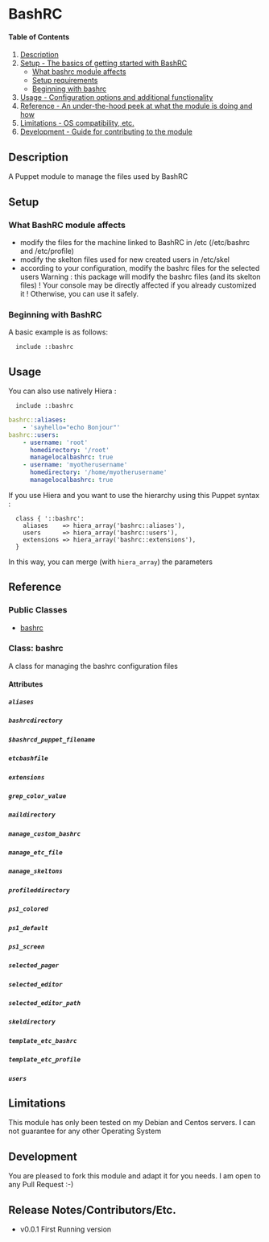 # BashRC

#### Table of Contents

1. [Description](#description)
2. [Setup - The basics of getting started with BashRC](#setup)
    * [What bashrc module affects](#what-bashrc-module-affects)
    * [Setup requirements](#setup-requirements)
    * [Beginning with bashrc](#beginning-with-bashrc)
3. [Usage - Configuration options and additional functionality](#usage)
4. [Reference - An under-the-hood peek at what the module is doing and how](#reference)
5. [Limitations - OS compatibility, etc.](#limitations)
6. [Development - Guide for contributing to the module](#development)

## Description

A Puppet module to manage the files used by BashRC

## Setup

### What BashRC module affects 

* modify the files for the machine linked to BashRC in /etc (/etc/bashrc and /etc/profile)
* modify the  skelton files used for new created users in /etc/skel
* according to your configuration, modify the bashrc files for the selected users
Warning : this package will modify the bashrc files (and its skelton files) ! Your console may be directly affected if you already customized it !
Otherwise, you can use it safely.

### Beginning with BashRC	

A basic example is as follows:

```puppet
  include ::bashrc
```

## Usage

You can also use natively Hiera :


```puppet
  include ::bashrc
```

```yaml
bashrc::aliases:
    - 'sayhello="echo Bonjour"'
bashrc::users:
    - username: 'root'
      homedirectory: '/root'
      managelocalbashrc: true
    - username: 'myotherusername'
      homedirectory: '/home/myotherusername'
      managelocalbashrc: true
```

If you use Hiera and you want to use the hierarchy using this Puppet syntax :

```puppet
  class { '::bashrc':
    aliases    => hiera_array('bashrc::aliases'),
    users      => hiera_array('bashrc::users'),
    extensions => hiera_array('bashrc::extensions'),
  }
```

In this way, you can merge (with `hiera_array`) the parameters

## Reference

### Public Classes

* [bashrc](#class-bashrc)

### Class: bashrc

A class for managing the bashrc configuration files

#### Attributes

##### `aliases`
##### `bashrcdirectory`
##### `$bashrcd_puppet_filename`
##### `etcbashfile`
##### `extensions`
##### `grep_color_value`
##### `maildirectory`
##### `manage_custom_bashrc`
##### `manage_etc_file`
##### `manage_skeltons`
##### `profileddirectory`
##### `ps1_colored`
##### `ps1_default`
##### `ps1_screen`
##### `selected_pager`
##### `selected_editor`
##### `selected_editor_path`
##### `skeldirectory`
##### `template_etc_bashrc`
##### `template_etc_profile`
##### `users`

## Limitations

This module has only been tested on my Debian and Centos servers. I can not guarantee for any other Operating System

## Development

You are pleased to fork this module and adapt it for you needs. I am open to any Pull Request :-)

## Release Notes/Contributors/Etc. 

* v0.0.1 First Running version

